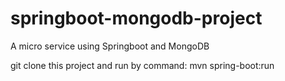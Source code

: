 # springboot-mongodb-project
A micro service using Springboot and MongoDB

git clone this project and run by command: mvn spring-boot:run
